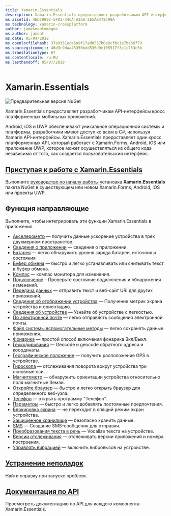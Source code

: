 ```yaml
---
title: Xamarin.Essentials
description: Xamarin.Essentials предоставляет разработчикам API-интерфейсы кросс платформенных мобильных приложений.
ms.assetid: 4EDC9897-5FD1-44CA-A26D-2E5AB472C99A
ms.technology: xamarin-crossplatform
author: jamesmontemagno
ms.author: jamont
ms.date: 05/04/2018
ms.openlocfilehash: 37e9331eca5a9f17ad0537b0e8cfbc1a7ba36f79
ms.sourcegitcommit: 46d3c9daa45350bdd536d9e105517f3c1c753c5b
ms.translationtype: HT
ms.contentlocale: ru-RU
ms.lasthandoff: 05/07/2018
---
```

# <a name="xamarinessentials"></a>Xamarin.Essentials

![Предварительная версия NuGet](~/media/shared/pre-release.png)

Xamarin.Essentials предоставляет разработчикам API-интерфейсы кросс платформенных мобильных приложений.

Android, iOS и UWP обеспечивают уникальное операционной системы и платформы, разработчики имеют доступ ко всем в C#, используя Xamarin API-интерфейсы. Xamarin.Essentials предоставляет один кросс платформенных API, который работает с Xamarin.Forms, Android, iOS или приложение UWP, которое может осуществляться из общего кода независимо от того, как создается пользовательский интерфейс.

## <a name="get-started-with-xamarinessentialsget-startedmdcontextxamarinxamarin-forms"></a>[Приступая к работе с Xamarin.Essentials](get-started.md?context=xamarin/xamarin-forms)

Выполните [руководство по началу работы](get-started.md) установка **Xamarin.Essentials** пакета NuGet в существующем или новом Xamarin.Forms, Android, iOS или проекты UWP.

## <a name="feature-guides"></a>Функция направляющие

Выполните, чтобы интегрировать эти функции Xamarin.Essentials в приложения.

* [Акселерометр](accelerometer.md?context=xamarin/xamarin-forms) — получить данные ускорение устройства в трех двухмерном пространстве.
* [Сведения о приложении](app-information.md?context=xamarin/xamarin-forms) — сведения о приложении.
* [Батарея](battery.md?context=xamarin/xamarin-forms) — легко обнаружить уровня заряда батареи, источник и состояния
* [Буфер обмена](clipboard.md?context=xamarin/xamarin-forms) — быстро и легко устанавливать или считывать текст в буфер обмена.
* [Компас](compass.md?context=xamarin/xamarin-forms) — компас монитора для изменения.
* [Подключение](connectivity.md?context=xamarin/xamarin-forms) – Проверьте состояние подключения и обнаружения изменений.
* [Передача данных](data-transfer.md?context=xamarin/xamarin-forms) — отправить текст и веб-сайт URI для других приложений.
* [Сведения об отображении устройства](device-display.md?context=xamarin/xamarin-forms) — Получение метрик экрана устройства и ориентацию.
* [Сведения об устройстве](device-information.md?context=xamarin/xamarin-forms) — Узнайте об устройстве с легкостью.
* [По электронной почте](email.md?context=xamarin/xamarin-forms) — легко отправлять сообщения электронной почты.
* [Файл системы вспомогательные методы](file-system-helpers.md?context=xamarin/xamarin-forms) — легко сохранять данные приложения.
* [Фонарика](flashlight.md?context=xamarin/xamarin-forms) — простой способ включения фонарика Вкл/Выкл.
* [Геокодирования](geocoding.md?context=xamarin/xamarin-forms) — Geocode и geocode обратного адреса и координаты.
* [Географическое положение](geolocation.md?context=xamarin/xamarin-forms) — получить расположение GPS в устройстве.
* [Гироскопа](gyroscope.md?context=xamarin/xamarin-forms) — отслеживания поворота вокруг устройства три основные оси.
* [Магнитометр](magnetometer.md?context=xamarin/xamarin-forms) — обнаружить ориентации устройства относительно поля магнитные Земли.
* [Откройте браузер](open-browser.md?context=xamarin/xamarin-forms) — быстро и легко открыть браузер для определенного веб-узла.
* [Телефон](phone-dialer.md?context=xamarin/xamarin-forms) — открыть программу "Телефон".
* [Параметры](preferences.md?context=xamarin/xamarin-forms) — быстро и легко добавлять постоянные предпочтения.
* [Блокировка экрана](screen-lock.md?context=xamarin/xamarin-forms) — не переходит в спящий режим экран устройства.
* [Защищенное хранилище](secure-storage.md?context=xamarin/xamarin-forms) — безопасно хранить данные.
* [SMS](sms.md?context=xamarin/xamarin-forms) — Создание SMS-сообщения для отправки.
* [Преобразования текста в речь](text-to-speech.md?context=xamarin/xamarin-forms) — Vocalize текста на устройстве.
* [Версии отслеживания](version-tracking.md?context=xamarin/xamarin-forms) — отслеживать версии приложений и номера построения.
* [Управлять вибрацией](vibrate.md?context=xamarin/xamarin-forms) — включить вибровызов на устройстве.

## <a name="troubleshootingtroubleshootingmdcontextxamarinxamarin-forms"></a>[Устранение неполадок](troubleshooting.md?context=xamarin/xamarin-forms)

Найти справку при запуске проблем.

## <a name="api-documentationxrefxamarinessentials"></a>[Документация по API](xref:Xamarin.Essentials)

Просмотреть документацию по API для каждого компонента Xamarin.Essentials.
